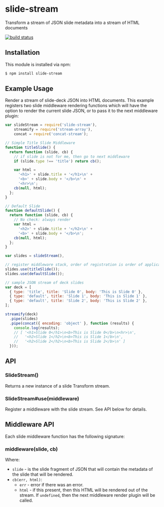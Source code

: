 # slide-stream

Transform a stream of JSON slide metadata into a stream of HTML documents

[![build status](https://secure.travis-ci.org/noblesamurai/slide-stream.png)](http://travis-ci.org/noblesamurai/slide-stream)

## Installation

This module is installed via npm:

``` bash
$ npm install slide-stream
```

## Example Usage

Render a stream of slide-deck JSON into HTML documents. This example
registers two slide middleware rendering functions which will have the
option to render the current slide JSON, or to pass it to the next
middleware plugin:

``` js
var slideStream = require('slide-stream'),
    streamify = require('stream-array'),
    concat = require('concat-stream');

// Simple Title Slide Middleware
function titleSlide() {
  return function (slide, cb) {
    // if slide is not for me, then go to next middleware
    if (slide.type !== 'title') return cb();

    var html =
      '<h1>' + slide.title + '</h1>\n' +
      '<b>' + slide.body + '</b>\n' +
      '<hr>\n';
    cb(null, html);
  };
}

// Default Slide
function defaultSlide() {
  return function (slide, cb) {
    // No check: always render
    var html =
      '<h2>' + slide.title + '</h2>\n' +
      '<b>' + slide.body + '</b>\n';
    cb(null, html);
  };
}

var slides = slideStream(),

// register middleware stack, order of registration is order of application
slides.use(titleSlide());
slides.use(defaultSlide());

// sample JSON stream of deck slides
var deck = [
  { type: 'title', title: 'Slide 0', body: 'This is Slide 0' },
  { type: 'default', title: 'Slide 1', body: 'This is Slide 1' },
  { type: 'default', title: 'Slide 2', body: 'This is Slide 2' },
];

streamify(deck)
  .pipe(slides)
  .pipe(concat({ encoding: 'object' }, function (results) {
    console.log(results);
    // [ '<h1>Slide 0</h1>\n<b>This is Slide 0</b>\n<hr>\n',
    //   '<h2>Slide 1</h2>\n<b>This is Slide 1</b>\n',
    //   '<h2>Slide 2</h2>\n<b>This is Slide 2</b>\n' ]
  }));
```

## API

### SlideStream()

Returns a new instance of a slide Transform stream.

### SlideStream#use(middleware)

Register a middleware with the slide stream. See API below for details.

## Middleware API

Each slide middleware function has the following signature:

### middleware(slide, cb)

Where:

* `slide` - is the slide fragment of JSON that will contain the metadata of
the slide that will be rendered.
* `cb(err, html)`:
    * `err` - error if there was an error.
    * `html` - if this present, then this HTML will be rendered out of the
    stream. If `undefined`, then the next middleware render plugin will be
    called.
